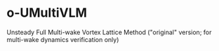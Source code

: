 # o-UMultiVLM
Unsteady Full Multi-wake Vortex Lattice Method ("original" version; for multi-wake dynamics verification only)
